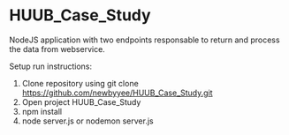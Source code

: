 # HUUB_Case_Study 
NodeJS application with two endpoints responsable to return and process the data from webservice. 

 Setup run instructions:
  1. Clone repository using git clone https://github.com/newbyyee/HUUB_Case_Study.git
  2. Open project HUUB_Case_Study
  3. npm install
  4. node server.js or nodemon server.js

